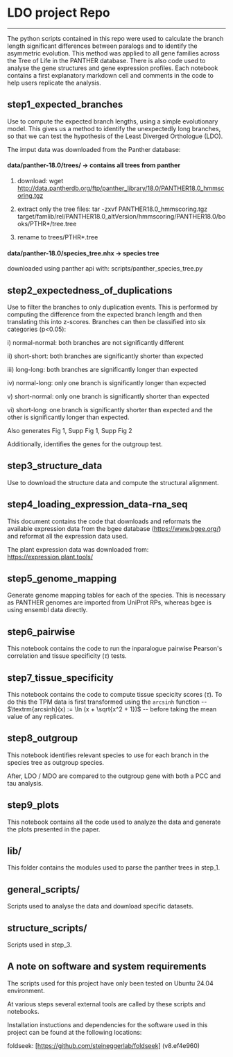 # LDO project Repo
------------------
The python scripts contained in this repo were used to calculate the branch length significant differences between paralogs and to identify the asymmetric evolution. This method was applied to all gene families across the Tree of Life in the PANTHER database. There is also code used to analyse the gene structures and gene expression profiles. Each notebook contains a first explanatory markdown cell and comments in the code to help users replicate the analysis.

step1_expected_branches
-----------------------
Use to compute the expected branch lengths, using a simple evolutionary model. This gives us a method to identify the unexpectedly long branches, so that we can test the hypothesis of the Least Diverged Orthologue (LDO).

The imput data was downloaded from the Panther database:

#### data/panther-18.0/trees/ -> contains all trees from panther

1. download: wget http://data.pantherdb.org/ftp/panther_library/18.0/PANTHER18.0_hmmscoring.tgz

2. extract only the tree files: tar -zxvf PANTHER18.0_hmmscoring.tgz target/famlib/rel/PANTHER18.0_altVersion/hmmscoring/PANTHER18.0/books/PTHR*/tree.tree

3. rename to trees/PTHR*.tree

#### data/panther-18.0/species_tree.nhx -> species tree
downloaded using panther api with: scripts/panther_species_tree.py


step2_expectedness_of_duplications
----------------------------------
Use to filter the branches to only duplication events.
This is performed by computing the difference from the expected branch length and then translating this into z-scores. Branches can then be classified into six categories (p<0.05): 

i) normal-normal: both branches are not significantly different

ii) short-short: both branches are significantly shorter than expected

iii) long-long: both branches are significantly longer than expected

iv) normal-long: only one branch is significantly longer than expected

v) short-normal: only one branch is significantly shorter than expected

vi) short-long: one branch is significantly shorter than expected and the other is significantly longer than expected.

Also generates Fig 1, Supp Fig 1, Supp Fig 2

Additionally, identifies the genes for the outgroup test.


step3_structure_data
--------------------
Use to download the structure data and compute the structural alignment.


step4_loading_expression_data-rna_seq
-------------------------------------
This document contains the code that downloads and reformats the available expression data from the bgee database (https://www.bgee.org/) and reformat all the expression data used.

The plant expression data was downloaded from: https://expression.plant.tools/


step5_genome_mapping
--------------------
Generate genome mapping tables for each of the species. This is necessary as PANTHER genomes are imported from UniProt RPs, whereas bgee is using ensembl data directly.


step6_pairwise
--------------
This notebook contains the code to run the inparalogue pairwise Pearson's correlation and tissue specificity ($\tau$) tests.


step7_tissue_specificity
------------------------
This notebook contains the code to compute tissue specicity scores ($\tau$). To do this the TPM data is first transformed using the `arcsinh` function -- $\textrm{arcsinh}(x) := \ln (x + \sqrt{x^2 + 1})$ -- before taking the mean value of any replicates.


step8_outgroup
--------------
This notebook identifies relevant species to use for each branch in the species tree as outgroup species.

After, LDO / MDO are compared to the outgroup gene with both a PCC and tau analysis.


step9_plots
-----------
This notebook contains all the code used to analyze the data and generate the plots presented in the paper.


lib/
----
This folder contains the modules used to parse the panther trees in step_1.


general_scripts/
----------------
Scripts used to analyse the data and download specific datasets.


structure_scripts/
------------------
Scripts used in step_3.


A note on software and system requirements
------------------------------------------
The scripts used for this project have only been tested on Ubuntu 24.04 environment.

At various steps several external tools are called by these scripts and notebooks. 

Installation instuctions and dependencies for the software used in this project can be found at the following locations:

foldseek: [https://github.com/steineggerlab/foldseek] (v8.ef4e960)
